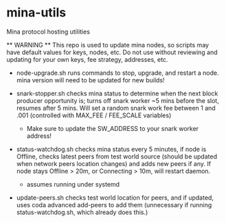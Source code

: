 # mina-utils
Mina protocol hosting utilities 

** WARNING ** 
This repo is used to update mina nodes, so scripts may have default values for keys, nodes, etc. 
Do not use without reviewing and updating for your own keys, fee strategy, addresses, etc.

* node-upgrade.sh runs commands to stop, upgrade, and restart a node. mina version will need to be updated for new builds!

* snark-stopper.sh checks mina status to determine when the next block producer opportunity is; turns off snark worker ~5 mins before the slot, resumes after 5 mins. Will set a random snark work fee between 1 and .001 (controlled with MAX_FEE / FEE_SCALE variables) 
	* Make sure to update the SW_ADDRESS to your snark worker address!

* status-watchdog.sh checks mina status every 5 minutes, if node is Offline, checks latest peers from test world source (should be updated when network peers location changes) and adds new peers if any. If node stays Offline > 20m, or Connecting > 10m, will restart daemon.
  * assumes running under systemd

* update-peers.sh checks test world location for peers, and if updated, uses coda advanced add-peers to add them (unnecessary if running status-watchdog.sh, which already does this.)